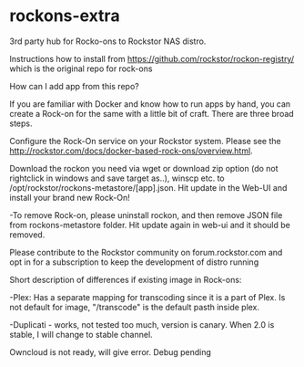 # rockons-extra

3rd party hub for Rocko-ons to Rockstor NAS distro.

Instructions how to install from https://github.com/rockstor/rockon-registry/ which is the original repo for rock-ons

How can I add app from this repo?

If you are familiar with Docker and know how to run apps by hand, you can create a Rock-on for the same with a little bit of craft. There are three broad steps.

Configure the Rock-On service on your Rockstor system. Please see the http://rockstor.com/docs/docker-based-rock-ons/overview.html.

Download the rockon you need via wget or download zip option (do not rightclick in windows and save target as..), winscp etc. to /opt/rockstor/rockons-metastore/[app].json. Hit update in the Web-UI and install your brand new Rock-On!

-To remove Rock-on, please uninstall rockon, and then remove JSON file from rockons-metastore folder. Hit update again in web-ui and it should be removed.

Please contribute to the Rockstor community on forum.rockstor.com and opt in for a subscription to keep the development of distro running


Short description of differences if existing image in Rock-ons:

-Plex: Has a separate mapping for transcoding since it is a part of Plex. Is not default for image, "/transcode" is the default pasth    inside plex.

-Duplicati - works, not tested too much, version is canary. When 2.0 is stable, I will change to stable channel.

Owncloud is not ready, will give error. Debug pending
